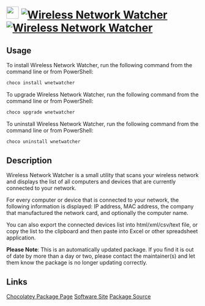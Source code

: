 ﻿# <img src="https://cdn.jsdelivr.net/gh/mkevenaar/chocolatey-packages@72d4273ca59988b456ffc543827642170797aeef/icons/wnetwatcher.png" width="32" height="32"/> [![Wireless Network Watcher](https://img.shields.io/chocolatey/v/wnetwatcher.svg?label=Wireless+Network+Watcher)](https://chocolatey.org/packages/wnetwatcher) [![Wireless Network Watcher](https://img.shields.io/chocolatey/dt/wnetwatcher.svg)](https://chocolatey.org/packages/wnetwatcher)

## Usage
To install Wireless Network Watcher, run the following command from the command line or from PowerShell:
```powershell
choco install wnetwatcher
```

To upgrade Wireless Network Watcher, run the following command from the command line or from PowerShell:
```powershell
choco upgrade wnetwatcher
```

To uninstall Wireless Network Watcher, run the following command from the command line or from PowerShell:
```powershell
choco uninstall wnetwatcher
```

## Description
Wireless Network Watcher is a small utility that scans your wireless network and displays the list of all computers and devices that are currently connected to your network.

For every computer or device that is connected to your network, the following information is displayed: IP address, MAC address, the company that manufactured the network card, and optionally the computer name.

You can also export the connected devices list into html/xml/csv/text file, or copy the list to the clipboard and then paste into Excel or other spreadsheet application.

**Please Note**: This is an automatically updated package. If you find it is
out of date by more than a day or two, please contact the maintainer(s) and
let them know the package is no longer updating correctly.


## Links
[Chocolatey Package Page](https://chocolatey.org/packages/wnetwatcher)
[Software Site](http://www.nirsoft.net/utils/wireless_network_watcher.html)
[Package Source](https://github.com/mkevenaar/chocolatey-packages/tree/master/automatic/wnetwatcher)

